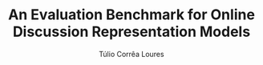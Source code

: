 ---
paperId: 49
author: Túlio Corrêa Loures
publicationauthor: Corrêa Loures, T.
title: An Evaluation Benchmark for Online Discussion Representation Models 
pdf: Poster_Correa_Tulio.pdf
poster: --
alt: --
type: Poster
topic: FAT
link: --
conference: neurips
year: 2019
tags: neurips-2019
location: Vancouver, Canada
---